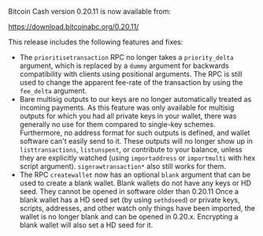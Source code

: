 Bitcoin Cash version 0.20.11 is now available from:

  <https://download.bitcoinabc.org/0.20.11/>

This release includes the following features and fixes:
 - The `prioritisetransaction` RPC no longer takes a `priority_delta` argument,
   which is replaced by a `dummy` argument for backwards compatibility with
   clients using positional arguments. The RPC is still used to change the
   apparent fee-rate of the transaction by using the `fee_delta` argument.
 - Bare multisig outputs to our keys are no longer automatically treated as
   incoming payments. As this feature was only available for multisig outputs for
   which you had all private keys in your wallet, there was generally no use for
   them compared to single-key schemes. Furthermore, no address format for such
   outputs is defined, and wallet software can't easily send to it. These outputs
   will no longer show up in `listtransactions`, `listunspent`, or contribute to
   your balance, unless they are explicitly watched (using `importaddress` or
   `importmulti` with hex script argument). `signrawtransaction*` also still
   works for them.
 - The RPC `createwallet` now has an optional `blank` argument that can be used
   to create a blank wallet. Blank wallets do not have any keys or HD seed.
   They cannot be opened in software older than 0.20.11
   Once a blank wallet has a HD seed set (by using `sethdseed`) or private keys,
   scripts, addresses, and other watch only things have been imported, the wallet
   is no longer blank and can be opened in 0.20.x.
   Encrypting a blank wallet will also set a HD seed for it.
